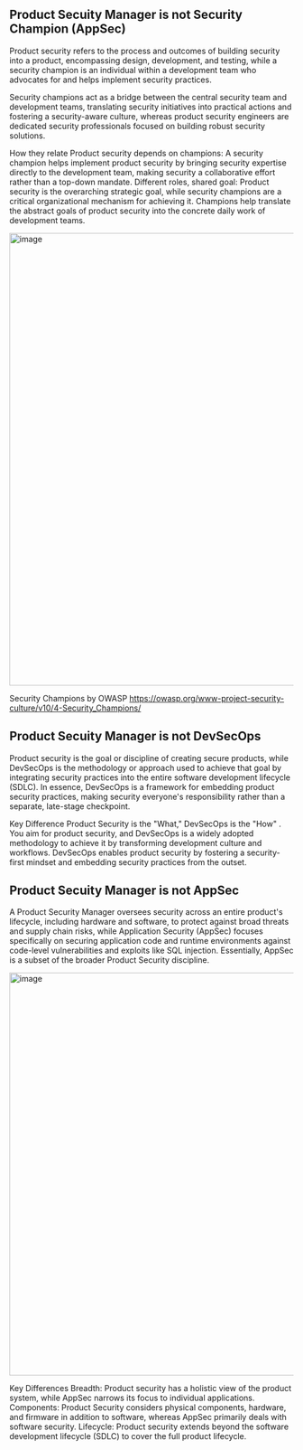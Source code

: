 ## Product Secuity Manager is not Security Champion (AppSec)

Product security refers to the process and outcomes of building security into a product, encompassing design, development, and testing, 
while a security champion is an individual within a development team who advocates for and helps implement security practices. 

Security champions act as a bridge between the central security team and development teams, translating security initiatives into practical actions and fostering a security-aware culture, 
whereas product security engineers are dedicated security professionals focused on building robust security solutions. 

How they relate
Product security depends on champions:
A security champion helps implement product security by bringing security expertise directly to the development team, making security a collaborative effort rather than a top-down mandate. 
Different roles, shared goal:
Product security is the overarching strategic goal, while security champions are a critical organizational mechanism for achieving it. Champions help translate the abstract goals of product security into the concrete daily work of development teams. 

<img width="1501" height="801" alt="image" src="https://github.com/user-attachments/assets/fdc31ff9-699e-4716-a024-8da3d40d7248" />


Security Champions by OWASP
https://owasp.org/www-project-security-culture/v10/4-Security_Champions/

##  Product Secuity Manager is not DevSecOps

Product security is the goal or discipline of creating secure products, while DevSecOps is the methodology or approach used to achieve that goal by integrating security practices into the entire 
software development lifecycle (SDLC). In essence, DevSecOps is a framework for embedding product security practices, making security everyone's responsibility rather than a separate, late-stage checkpoint. 

Key Difference 
Product Security is the "What," DevSecOps is the "How" . You aim for product security, and DevSecOps is a widely adopted methodology to achieve it by transforming development culture and workflows. DevSecOps enables product security by fostering a security-first mindset and embedding security practices from the outset.


## Product Secuity Manager is not AppSec
A Product Security Manager oversees security across an entire product's lifecycle, including hardware and software, to protect against broad threats and supply chain risks, while Application Security (AppSec) focuses specifically on securing application code and runtime environments against code-level vulnerabilities and exploits like SQL injection. Essentially, AppSec is a subset of the broader Product Security discipline. 

<img width="1165" height="713" alt="image" src="https://github.com/user-attachments/assets/f7c626f4-dc5f-4774-9598-d54936defc00" />


Key Differences
Breadth:
Product security has a holistic view of the product system, while AppSec narrows its focus to individual applications. 
Components:
Product Security considers physical components, hardware, and firmware in addition to software, whereas AppSec primarily deals with software security. 
Lifecycle:
Product security extends beyond the software development lifecycle (SDLC) to cover the full product lifecycle. 

